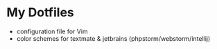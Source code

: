 My Dotfiles
========

* configuration file for Vim
* color schemes for textmate & jetbrains (phpstorm/webstorm/intellij)